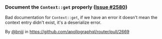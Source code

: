 ### Document the `Context::get` properly ([Issue #2580](https://github.com/apollographql/router/issues/2580))

Bad documentation for `Context::get`, if we have an error it doesn't mean the context entry didn't exist, it's a deserialize error.

By [@bnjjj](https://github.com/bnjjj) in https://github.com/apollographql/router/pull/2669
